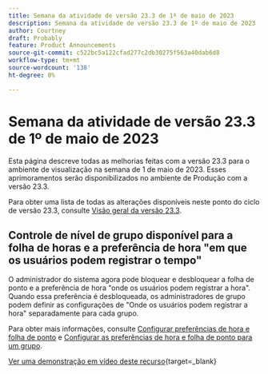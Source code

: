 ```yaml
---
title: Semana da atividade de versão 23.3 de 1º de maio de 2023
description: Semana da atividade de versão 23.3 de 1º de maio de 2023
author: Courtney
draft: Probably
feature: Product Announcements
source-git-commit: c522bc5a122cfad277c2db30275f563a40dab6d8
workflow-type: tm+mt
source-wordcount: '138'
ht-degree: 0%

---
```


# Semana da atividade de versão 23.3 de 1º de maio de 2023

Esta página descreve todas as melhorias feitas com a versão 23.3 para o ambiente de visualização na semana de 1 de maio de 2023. Esses aprimoramentos serão disponibilizados no ambiente de Produção com a versão 23.3.

Para obter uma lista de todas as alterações disponíveis neste ponto do ciclo de versão 23.3, consulte [Visão geral da versão 23.3](/help/quicksilver/product-announcements/product-releases/23.3-release-activity/23-3-release-overview.md).

## Controle de nível de grupo disponível para a folha de horas e a preferência de hora &quot;em que os usuários podem registrar o tempo&quot;

O administrador do sistema agora pode bloquear e desbloquear a folha de ponto e a preferência de hora &quot;onde os usuários podem registrar a hora&quot;. Quando essa preferência é desbloqueada, os administradores de grupo podem definir as configurações de &quot;Onde os usuários podem registrar a hora&quot; separadamente para cada grupo.

Para obter mais informações, consulte [Configurar preferências de hora e folha de ponto](/help/quicksilver/administration-and-setup/set-up-workfront/configure-timesheets-schedules/timesheet-and-hour-preferences.md) e [Configurar as preferências de hora e folha de ponto para um grupo](/help/quicksilver/administration-and-setup/manage-groups/create-and-manage-groups/configure-timesheet-hour-preferences-group.md).

[Ver uma demonstração em vídeo deste recurso](https://video.tv.adobe.com/v/3419111/){target=_blank}
